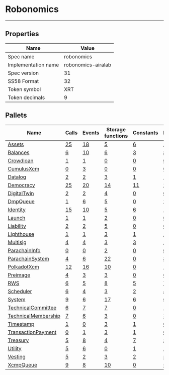 # Robonomics

---------

## Properties
| Name | Value |
| -------- | -------- |
| Spec name     | robonomics     |
| Implementation name     | robonomics-airalab     |
| Spec version     | 31     |
| SS58 Format     | 32     |
| Token symbol      | XRT     |
| Token decimals      | 9     |

## Pallets
| Name | Calls | Events | Storage functions | Constants | Errors |
| -------- | -------- | -------- | -------- | -------- | -------- |
| [Assets](assets.md) | [25](assets.md#calls) | [18](assets.md#events) | [5](assets.md#storage-functions) | [6](assets.md#constants) | [15](assets.md#errors) |
| [Balances](balances.md) | [6](balances.md#calls) | [10](balances.md#events) | [6](balances.md#storage-functions) | [3](balances.md#constants) | [8](balances.md#errors) |
| [Crowdloan](crowdloan.md) | [1](crowdloan.md#calls) | [1](crowdloan.md#events) | [0](crowdloan.md#storage-functions) | [0](crowdloan.md#constants) | [0](crowdloan.md#errors) |
| [CumulusXcm](cumulusxcm.md) | [0](cumulusxcm.md#calls) | [3](cumulusxcm.md#events) | [0](cumulusxcm.md#storage-functions) | [0](cumulusxcm.md#constants) | [0](cumulusxcm.md#errors) |
| [Datalog](datalog.md) | [2](datalog.md#calls) | [2](datalog.md#events) | [3](datalog.md#storage-functions) | [1](datalog.md#constants) | [1](datalog.md#errors) |
| [Democracy](democracy.md) | [25](democracy.md#calls) | [20](democracy.md#events) | [14](democracy.md#storage-functions) | [11](democracy.md#constants) | [29](democracy.md#errors) |
| [DigitalTwin](digitaltwin.md) | [2](digitaltwin.md#calls) | [2](digitaltwin.md#events) | [4](digitaltwin.md#storage-functions) | [0](digitaltwin.md#constants) | [0](digitaltwin.md#errors) |
| [DmpQueue](dmpqueue.md) | [1](dmpqueue.md#calls) | [6](dmpqueue.md#events) | [5](dmpqueue.md#storage-functions) | [0](dmpqueue.md#constants) | [2](dmpqueue.md#errors) |
| [Identity](identity.md) | [15](identity.md#calls) | [10](identity.md#events) | [5](identity.md#storage-functions) | [6](identity.md#constants) | [16](identity.md#errors) |
| [Launch](launch.md) | [1](launch.md#calls) | [1](launch.md#events) | [2](launch.md#storage-functions) | [0](launch.md#constants) | [0](launch.md#errors) |
| [Liability](liability.md) | [2](liability.md#calls) | [2](liability.md#events) | [5](liability.md#storage-functions) | [0](liability.md#constants) | [6](liability.md#errors) |
| [Lighthouse](lighthouse.md) | [1](lighthouse.md#calls) | [1](lighthouse.md#events) | [3](lighthouse.md#storage-functions) | [1](lighthouse.md#constants) | [1](lighthouse.md#errors) |
| [Multisig](multisig.md) | [4](multisig.md#calls) | [4](multisig.md#events) | [3](multisig.md#storage-functions) | [3](multisig.md#constants) | [14](multisig.md#errors) |
| [ParachainInfo](parachaininfo.md) | [0](parachaininfo.md#calls) | [0](parachaininfo.md#events) | [2](parachaininfo.md#storage-functions) | [0](parachaininfo.md#constants) | [0](parachaininfo.md#errors) |
| [ParachainSystem](parachainsystem.md) | [4](parachainsystem.md#calls) | [6](parachainsystem.md#events) | [22](parachainsystem.md#storage-functions) | [0](parachainsystem.md#constants) | [8](parachainsystem.md#errors) |
| [PolkadotXcm](polkadotxcm.md) | [12](polkadotxcm.md#calls) | [16](polkadotxcm.md#events) | [10](polkadotxcm.md#storage-functions) | [0](polkadotxcm.md#constants) | [13](polkadotxcm.md#errors) |
| [Preimage](preimage.md) | [4](preimage.md#calls) | [3](preimage.md#events) | [3](preimage.md#storage-functions) | [0](preimage.md#constants) | [6](preimage.md#errors) |
| [RWS](rws.md) | [6](rws.md#calls) | [5](rws.md#events) | [8](rws.md#storage-functions) | [5](rws.md#constants) | [7](rws.md#errors) |
| [Scheduler](scheduler.md) | [6](scheduler.md#calls) | [4](scheduler.md#events) | [3](scheduler.md#storage-functions) | [2](scheduler.md#constants) | [4](scheduler.md#errors) |
| [System](system.md) | [9](system.md#calls) | [6](system.md#events) | [17](system.md#storage-functions) | [6](system.md#constants) | [6](system.md#errors) |
| [TechnicalCommittee](technicalcommittee.md) | [6](technicalcommittee.md#calls) | [7](technicalcommittee.md#events) | [7](technicalcommittee.md#storage-functions) | [0](technicalcommittee.md#constants) | [10](technicalcommittee.md#errors) |
| [TechnicalMembership](technicalmembership.md) | [7](technicalmembership.md#calls) | [6](technicalmembership.md#events) | [3](technicalmembership.md#storage-functions) | [0](technicalmembership.md#constants) | [3](technicalmembership.md#errors) |
| [Timestamp](timestamp.md) | [1](timestamp.md#calls) | [0](timestamp.md#events) | [3](timestamp.md#storage-functions) | [1](timestamp.md#constants) | [0](timestamp.md#errors) |
| [TransactionPayment](transactionpayment.md) | [0](transactionpayment.md#calls) | [1](transactionpayment.md#events) | [3](transactionpayment.md#storage-functions) | [1](transactionpayment.md#constants) | [0](transactionpayment.md#errors) |
| [Treasury](treasury.md) | [5](treasury.md#calls) | [8](treasury.md#events) | [4](treasury.md#storage-functions) | [7](treasury.md#constants) | [5](treasury.md#errors) |
| [Utility](utility.md) | [5](utility.md#calls) | [6](utility.md#events) | [0](utility.md#storage-functions) | [1](utility.md#constants) | [1](utility.md#errors) |
| [Vesting](vesting.md) | [5](vesting.md#calls) | [2](vesting.md#events) | [3](vesting.md#storage-functions) | [2](vesting.md#constants) | [5](vesting.md#errors) |
| [XcmpQueue](xcmpqueue.md) | [9](xcmpqueue.md#calls) | [8](xcmpqueue.md#events) | [10](xcmpqueue.md#storage-functions) | [0](xcmpqueue.md#constants) | [5](xcmpqueue.md#errors) |